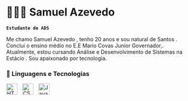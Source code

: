 # 👨🏽‍🎓 Samuel Azevedo

**`Estudante de ADS`**

Me chamo Samuel Azevedo , tenho 20 anos e sou natural de Santos . Concluí o ensino médio no  E.E Mario Covas Junior Governador,. Atualmente, estou cursando Análise e Desenvolvimento de Sistemas na Estácio . Sou apaixonado por tecnologia.


        

### 🤖 Linguagens e Tecnologias

<img 
    align="left" 
    alt="HTML"
    title="HTML" 
    width="30px" 
    style="padding-right: 10px;" 
    src="https://cdn.jsdelivr.net/gh/devicons/devicon@latest/icons/html5/html5-original.svg" 
/>
<img 
    align="left" 
    alt="CSS" 
    title="CSS"
    width="30px" 
    style="padding-right: 10px;" 
    src="https://cdn.jsdelivr.net/gh/devicons/devicon@latest/icons/css3/css3-original.svg" 
/>
<img 
    align="left" 
    alt="JavaScript" 
    title="JavaScript"
    width="30px" 
    style="padding-right: 10px;" 
    src="https://cdn.jsdelivr.net/gh/devicons/devicon@latest/icons/javascript/javascript-original.svg" 
/>






            

</p>
